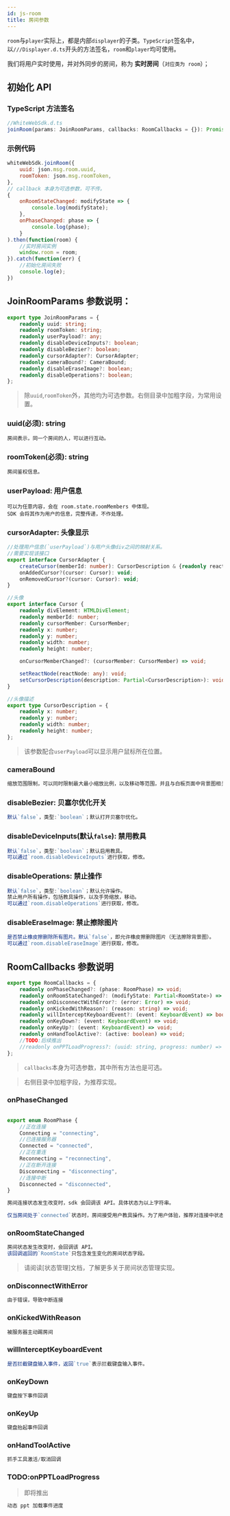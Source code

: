 ```yaml
---
id: js-room
title: 房间参数
---
```


`room`与`player`实际上，都是内部`displayer`的子类。`TypeScript`签名中，以`///Displayer.d.ts`开头的方法签名，`room`和`player`均可使用。

我们将用户实时使用，并对外同步的房间，称为 **实时房间**（`对应类为 room`）；

## 初始化 API

### TypeScript 方法签名

```typescript
//WhiteWebSdk.d.ts
joinRoom(params: JoinRoomParams, callbacks: RoomCallbacks = {}): Promise<Room>
```

### 示例代码

```js
whiteWebSdk.joinRoom({
    uuid: json.msg.room.uuid,
    roomToken: json.msg.roomToken,
}, 
// callback 本身为可选参数，可不传。
{
    onRoomStateChanged: modifyState => {
        console.log(modifyState);
    },
    onPhaseChanged: phase => {
        console.log(phase);
    }
).then(function(room) {
    //实时房间实例
    window.room = room;
}).catch(function(err) {
    //初始化房间失败
    console.log(e);
})
```

## JoinRoomParams 参数说明：

```typescript
export type JoinRoomParams = {
    readonly uuid: string;
    readonly roomToken: string;
    readonly userPayload?: any;
    readonly disableDeviceInputs?: boolean;
    readonly disableBezier?: boolean;
    readonly cursorAdapter?: CursorAdapter;
    readonly cameraBound?: CameraBound;
    readonly disableEraseImage?: boolean;
    readonly disableOperations?: boolean;
};
```

>除`uuid`,`roomToken`外，其他均为可选参数。右侧目录中加粗字段，为常用设置。

### **uuid**(必须): string

```js
房间表示，同一个房间的人，可以进行互动。
```

### **roomToken**(必须): string

```js
房间鉴权信息。
```

### **userPayload**: 用户信息

```
可以为任意内容，会在 room.state.roomMembers 中体现。
SDK 会将其作为用户的信息，完整传递，不作处理。
```

### cursorAdapter: 头像显示

```typescript
//处理用户信息(`userPayload`)与用户头像div之间的映射关系。   
//需要实现该接口
export interface CursorAdapter {
    createCursor(memberId: number): CursorDescription & {readonly reactNode?: any};
    onAddedCursor?(cursor: Cursor): void;
    onRemovedCursor?(cursor: Cursor): void;
}

//头像
export interface Cursor {
    readonly divElement: HTMLDivElement;
    readonly memberId: number;
    readonly cursorMember: CursorMember;
    readonly x: number;
    readonly y: number;
    readonly width: number;
    readonly height: number;

    onCursorMemberChanged?: (cursorMember: CursorMember) => void;

    setReactNode(reactNode: any): void;
    setCursorDescription(description: Partial<CursorDescription>): void;
}

//头像描述
export type CursorDescription = {
    readonly x: number;
    readonly y: number;
    readonly width: number;
    readonly height: number;
};
```

>该参数配合`userPayload`可以显示用户鼠标所在位置。

### cameraBound

```js
缩放范围限制，可以同时限制最大最小缩放比例，以及移动等范围，并且与白板页面中背景图相关联。
```

### disableBezier: 贝塞尔优化开关

```js
默认`false`，类型:`boolean`；默认打开贝塞尔优化。
```

### **disableDeviceInputs**(默认`false`): 禁用教具

```js
默认`false`，类型:`boolean`；默认启用教具。  
可以通过`room.disableDeviceInputs`进行获取，修改。
```

### **disableOperations**: 禁止操作

```js
默认`false`，类型:`boolean`；默认允许操作。
禁止用户所有操作，包括教具操作，以及手势缩放，移动。
可以通过`room.disableOperations`进行获取，修改。
```

### **disableEraseImage**: 禁止擦除图片

```js
是否禁止橡皮擦删除所有图片。默认`false`，即允许橡皮擦删除图片（无法擦除背景图）。  
可以通过`room.disableEraseImage`进行获取，修改。
```

## RoomCallbacks 参数说明

```typescript
export type RoomCallbacks = {
    readonly onPhaseChanged?: (phase: RoomPhase) => void;
    readonly onRoomStateChanged?: (modifyState: Partial<RoomState>) => void;
    readonly onDisconnectWithError?: (error: Error) => void;
    readonly onKickedWithReason?: (reason: string) => void;
    readonly willInterceptKeyboardEvent?: (event: KeyboardEvent) => boolean;
    readonly onKeyDown?: (event: KeyboardEvent) => void;
    readonly onKeyUp?: (event: KeyboardEvent) => void;
    readonly onHandToolActive?: (active: boolean) => void;
    //TODO:后续推出
    //readonly onPPTLoadProgress?: (uuid: string, progress: number) => void;
};
```

>`callbacks`本身为可选参数，其中所有方法也是可选。

>右侧目录中加粗字段，为推荐实现。

### **onPhaseChanged**

```typescript

export enum RoomPhase {
    //正在连接
    Connecting = "connecting",
    //已连接服务器
    Connected = "connected",
    //正在重连
    Reconnecting = "reconnecting",
    //正在断开连接
    Disconnecting = "disconnecting",
    //连接中断
    Disconnected = "disconnected",
}

房间连接状态发生改变时，sdk 会回调该 API。具体状态为以上字符串。

仅当房间处于`connected`状态时，房间接受用户教具操作。为了用户体验，推荐对连接中状态进行处理。
```

### **onRoomStateChanged**

```js
房间状态发生改变时，会回调该 API。
该回调返回的`RoomState`只包含发生变化的房间状态字段。
```

>请阅读[状态管理]文档，了解更多关于房间状态管理实现。

### onDisconnectWithError

```js
由于错误，导致中断连接
```

### onKickedWithReason

```js
被服务器主动踢房间
```

### willInterceptKeyboardEvent

```js
是否拦截键盘输入事件，返回`true`表示拦截键盘输入事件。
```

### onKeyDown

```js
键盘按下事件回调
```

### onKeyUp

```js
键盘抬起事件回调
```

### **onHandToolActive**

```js
抓手工具激活/取消回调
```

### TODO:**onPPTLoadProgress**

>即将推出
```js
动态 ppt 加载事件进度
```